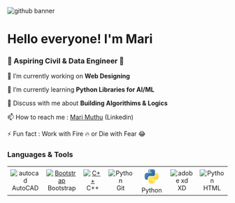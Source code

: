 ![github banner](https://media-exp1.licdn.com/dms/image/C4E16AQFTFdKlKUNybA/profile-displaybackgroundimage-shrink_350_1400/0/1609745062103?e=1646870400&v=beta&t=JL09ozYGNdETe8Vco9lrJVQWFxt7HMJmEDkE86Sw8JE)

<h1>Hello everyone! I'm Mari</h1>
<h3>👷 Aspiring Civil & Data Engineer 🤖</h3>

🔭 I’m currently working on **Web Designing**

🌱 I’m currently learning **Python Libraries for AI/ML**

<!-- 👯 I’m looking to collaborate on ... -->

<!--🤔 I’m looking for help with ... -->

💬 Discuss with me about **Building Algorithims & Logics**

📫 How to reach me : [Mari Muthu](https://www.linkedin.com/in/mari153muthu) (Linkedin)

⚡ Fun fact : Work with Fire 🔥 or Die with Fear 😂

<h3>Languages & Tools</h3>

<table>
  <tr>
    <td align="center" width="96">
      <a> <img src="https://seeklogo.com/images/A/autocad-logo-C9817CB828-seeklogo.com.png" alt="autocad" width="40" height="40"/>
      </a>
      <br>AutoCAD
    </td>
    <td align="center"  width="96">
      <a href="#macropower-tech">
        <img src="https://seeklogo.com/images/B/bootstrap-logo-3C30FB2A16-seeklogo.com.png" width="48" height="48" alt="Bootstrap" />
      </a>
      <br>Bootstrap
    </td>
    <td align="center" width="96">
      <a href="#macropower-tech">
        <img src="https://seeklogo.com/images/C/c-logo-43CE78FF9C-seeklogo.com.png" width="48" height="48" alt="C++" />
      </a>
      <br>C++
    </td>
    <td align="center" width="96">
      <a>
        <img src="https://www.vectorlogo.zone/logos/git-scm/git-scm-icon.svg" width="48" height="48" alt="Python" />
      </a>
      <br>Git
    </td>
    <td align="center" width="96">
      <a> <img src="https://raw.githubusercontent.com/devicons/devicon/master/icons/python/python-original.svg" alt="python" width="40" height="40"/> </a>
      <br>Python
    </td>
        <td align="center" width="96">
      <a> <img src="https://seeklogo.com/images/A/adobe-xd-logo-688022652E-seeklogo.com.png" alt="adobe xd" width="40" height="40"/>
      <br>XD
    </td>
    <td align="center" width="96">
      <a>
        <img src="https://seeklogo.com/images/H/html5-logo-EF92D240D7-seeklogo.com.png" width="48" height="48" alt="Python" />
      </a>
      <br>HTML
    </td>
  </tr>
</table>
